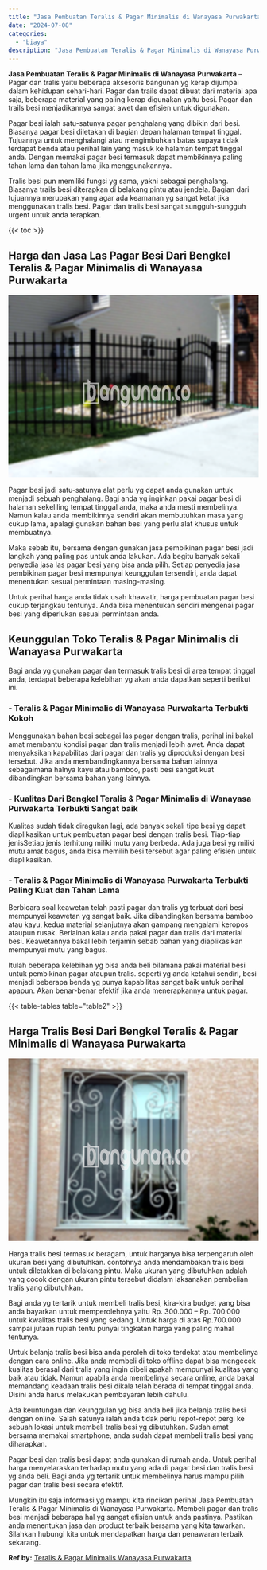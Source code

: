 ```yaml
---
title: "Jasa Pembuatan Teralis & Pagar Minimalis di Wanayasa Purwakarta"
date: "2024-07-08"
categories: 
  - "biaya"
description: "Jasa Pembuatan Teralis & Pagar Minimalis di Wanayasa Purwakarta. Mungkin itu saja informasi yg mampu kita rincikan perihal Jasa Pembuatan Teralis & Pagar Min..."
---
```


**Jasa Pembuatan Teralis & Pagar Minimalis di Wanayasa Purwakarta** – Pagar dan tralis yaitu beberapa aksesoris bangunan yg kerap dijumpai dalam kehidupan sehari-hari. Pagar dan trails dapat dibuat dari material apa saja, beberapa material yang paling kerap digunakan yaitu besi. Pagar dan trails besi menjadikannya sangat awet dan efisien untuk digunakan.

Pagar besi ialah satu-satunya pagar penghalang yang dibikin dari besi. Biasanya pagar besi diletakan di bagian depan halaman tempat tinggal. Tujuannya untuk menghalangi atau mengimbuhkan batas supaya tidak terdapat benda atau perihal lain yang masuk ke halaman tempat tinggal anda. Dengan memakai pagar besi termasuk dapat membikinnya paling tahan lama dan tahan lama jika menggunakannya.

Tralis besi pun memiliki fungsi yg sama, yakni sebagai penghalang. Biasanya trails besi diterapkan di belakang pintu atau jendela. Bagian dari tujuannya merupakan yang agar ada keamanan yg sangat ketat jika menggunakan tralis besi. Pagar dan tralis besi sangat sungguh-sungguh urgent untuk anda terapkan.

{{< toc >}}

## Harga dan Jasa Las Pagar Besi Dari Bengkel Teralis & Pagar Minimalis di Wanayasa Purwakarta

![Jasa Pembuatan Teralis & Pagar Minimalis di Wanayasa Purwakarta](/images/pagar-minimalis-murah-67.png)

Pagar besi jadi satu-satunya alat perlu yg dapat anda gunakan untuk menjadi sebuah penghalang. Bagi anda yg inginkan pakai pagar besi di halaman sekeliling tempat tinggal anda, maka anda mesti membelinya. Namun kalau anda membikinnya sendiri akan membutuhkan masa yang cukup lama, apalagi gunakan bahan besi yang perlu alat khusus untuk membuatnya.

Maka sebab itu, bersama dengan gunakan jasa pembikinan pagar besi jadi langkah yang paling pas untuk anda lakukan. Ada begitu banyak sekali penyedia jasa las pagar besi yang bisa anda pilih. Setiap penyedia jasa pembikinan pagar besi mempunyai keunggulan tersendiri, anda dapat menentukan sesuai permintaan masing-masing.

Untuk perihal harga anda tidak usah khawatir, harga pembuatan pagar besi cukup terjangkau tentunya. Anda bisa menentukan sendiri mengenai pagar besi yang diperlukan sesuai permintaan anda.

## Keunggulan Toko Teralis & Pagar Minimalis di Wanayasa Purwakarta

Bagi anda yg gunakan pagar dan termasuk tralis besi di area tempat tinggal anda, terdapat beberapa kelebihan yg akan anda dapatkan seperti berikut ini.

### \- Teralis & Pagar Minimalis di Wanayasa Purwakarta Terbukti Kokoh

Menggunakan bahan besi sebagai las pagar dengan tralis, perihal ini bakal amat membantu kondisi pagar dan tralis menjadi lebih awet. Anda dapat menyaksikan kapabilitas dari pagar dan tralis yg diproduksi dengan besi tersebut. Jika anda membandingkannya bersama bahan lainnya sebagaimana halnya kayu atau bamboo, pasti besi sangat kuat dibandingkan bersama bahan yang lainnya.

### \- Kualitas Dari Bengkel Teralis & Pagar Minimalis di Wanayasa Purwakarta Terbukti Sangat baik

Kualitas sudah tidak diragukan lagi, ada banyak sekali tipe besi yg dapat diaplikasikan untuk pembuatan pagar besi dengan tralis besi. Tiap-tiap jenisSetiap jenis terhitung miliki mutu yang berbeda. Ada juga besi yg miliki mutu amat bagus, anda bisa memilih besi tersebut agar paling efisien untuk diaplikasikan.

### \- Teralis & Pagar Minimalis di Wanayasa Purwakarta Terbukti Paling Kuat dan Tahan Lama

Berbicara soal keawetan telah pasti pagar dan tralis yg terbuat dari besi mempunyai keawetan yg sangat baik. Jika dibandingkan bersama bamboo atau kayu, kedua material selanjutnya akan gampang mengalami keropos ataupun rusak. Berlainan kalau anda pakai pagar dan tralis dari material besi. Keawetannya bakal lebih terjamin sebab bahan yang diaplikasikan mempunyai mutu yang bagus.

Itulah beberapa kelebihan yg bisa anda beli bilamana pakai material besi untuk pembikinan pagar ataupun tralis. seperti yg anda ketahui sendiri, besi menjadi beberapa benda yg punya kapabilitas sangat baik untuk perihal apapun. Akan benar-benar efektif jika anda menerapkannya untuk pagar.

{{< table-tables table="table2" >}}

## Harga Tralis Besi Dari Bengkel Teralis & Pagar Minimalis di Wanayasa Purwakarta

![Jasa Pembuatan Teralis & Pagar Minimalis di Wanayasa Purwakarta](/images/teralis-minimalis-murah-32.png)

Harga tralis besi termasuk beragam, untuk harganya bisa terpengaruh oleh ukuran besi yang dibutuhkan. contohnya anda mendambakan tralis besi untuk diletakkan di belakang pintu. Maka ukuran yang dibutuhkan adalah yang cocok dengan ukuran pintu tersebut didalam laksanakan pembelian tralis yang dibutuhkan.

Bagi anda yg tertarik untuk membeli tralis besi, kira-kira budget yang bisa anda bayarkan untuk memperolehnya yaitu Rp. 300.000 – Rp. 700.000 untuk kwalitas tralis besi yang sedang. Untuk harga di atas Rp.700.000 sampai jutaan rupiah tentu punyai tingkatan harga yang paling mahal tentunya.

Untuk belanja tralis besi bisa anda peroleh di toko terdekat atau membelinya dengan cara online. Jika anda membeli di toko offline dapat bisa mengecek kualitas berasal dari tralis yang ingin dibeli apakah mempunyai kualitas yang baik atau tidak. Namun apabila anda membelinya secara online, anda bakal memandang keadaan tralis besi dikala telah berada di tempat tinggal anda. Disini anda harus melakukan pembayaran lebih dahulu.

Ada keuntungan dan keunggulan yg bisa anda beli jika belanja tralis besi dengan online. Salah satunya ialah anda tidak perlu repot-repot pergi ke sebuah lokasi untuk membeli tralis besi yg dibutuhkan. Sudah amat bersama memakai smartphone, anda sudah dapat membeli tralis besi yang diharapkan.

Pagar besi dan tralis besi dapat anda gunakan di rumah anda. Untuk perihal harga menyelaraskan terhadap mutu yang ada di pagar besi dan tralis besi yg anda beli. Bagi anda yg tertarik untuk membelinya harus mampu pilih pagar dan tralis besi secara efektif.

Mungkin itu saja informasi yg mampu kita rincikan perihal Jasa Pembuatan Teralis & Pagar Minimalis di Wanayasa Purwakarta. Membeli pagar dan tralis besi menjadi beberapa hal yg sangat efisien untuk anda pastinya. Pastikan anda menentukan jasa dan product terbaik bersama yang kita tawarkan. Silahkan hubungi kita untuk mendapatkan harga dan penawaran terbaik sekarang.

**Ref by:** [Teralis & Pagar Minimalis Wanayasa Purwakarta](https://id.wikipedia.org/wiki/Teralis)
